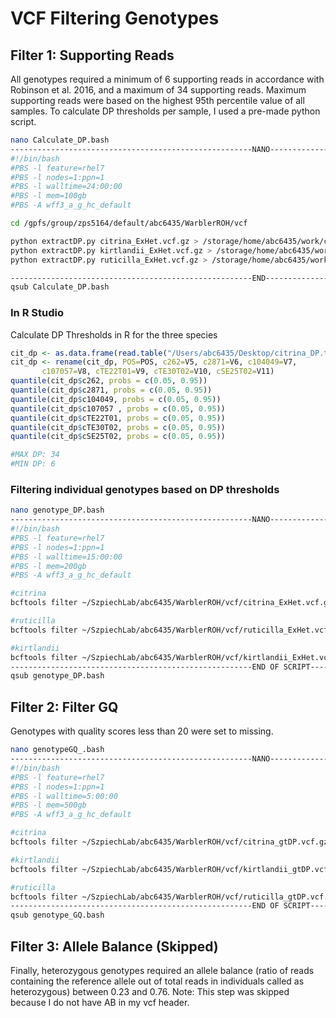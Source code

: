 # VCF Filtering Genotypes

## Filter 1: Supporting Reads
All genotypes required a minimum of 6 supporting reads in accordance with Robinson et al. 2016, and a maximum of 34 supporting reads. Maximum supporting reads were based on the highest 95th percentile value of all samples. To calculate DP thresholds per sample, I used a pre-made python script.

```bash
nano Calculate_DP.bash
------------------------------------------------------NANO------------------------------------------------
#!/bin/bash
#PBS -l feature=rhel7
#PBS -l nodes=1:ppn=1
#PBS -l walltime=24:00:00
#PBS -l mem=100gb
#PBS -A wff3_a_g_hc_default

cd /gpfs/group/zps5164/default/abc6435/WarblerROH/vcf

python extractDP.py citrina_ExHet.vcf.gz > /storage/home/abc6435/work/citrina_DP.txt
python extractDP.py kirtlandii_ExHet.vcf.gz > /storage/home/abc6435/work/kirtlandii_DP.txt
python extractDP.py ruticilla_ExHet.vcf.gz > /storage/home/abc6435/work/ruticilla_DP.txt

------------------------------------------------------END------------------------------------------------
qsub Calculate_DP.bash
```

### In R Studio
Calculate DP Thresholds in R for the three species
```r
cit_dp <- as.data.frame(read.table("/Users/abc6435/Desktop/citrina_DP.txt"))
cit_dp <- rename(cit_dp, POS=POS, c262=V5, c2871=V6, c104049=V7, 
       c107057=V8, cTE22T01=V9, cTE30T02=V10, cSE25T02=V11)
quantile(cit_dp$c262, probs = c(0.05, 0.95))
quantile(cit_dp$c2871, probs = c(0.05, 0.95))
quantile(cit_dp$c104049, probs = c(0.05, 0.95))
quantile(cit_dp$c107057 , probs = c(0.05, 0.95))
quantile(cit_dp$cTE22T01, probs = c(0.05, 0.95))
quantile(cit_dp$cTE30T02, probs = c(0.05, 0.95))
quantile(cit_dp$cSE25T02, probs = c(0.05, 0.95))

#MAX DP: 34
#MIN DP: 6
```

### Filtering individual genotypes based on DP thresholds
```bash 
nano genotype_DP.bash
------------------------------------------------------NANO------------------------------------------------
#!/bin/bash
#PBS -l feature=rhel7
#PBS -l nodes=1:ppn=1
#PBS -l walltime=15:00:00
#PBS -l mem=200gb
#PBS -A wff3_a_g_hc_default

#citrina
bcftools filter ~/SzpiechLab/abc6435/WarblerROH/vcf/citrina_ExHet.vcf.gz -e 'FMT/DP<6 | FMT/DP>34' -S .  -Oz -o ~/SzpiechLab/abc6435/WarblerROH/vcf/citrina_gtDP.vcf.gz

#ruticilla
bcftools filter ~/SzpiechLab/abc6435/WarblerROH/vcf/ruticilla_ExHet.vcf.gz -e 'FMT/DP<6 | FMT/DP>34' -S .  -Oz -o ~/SzpiechLab/abc6435/WarblerROH/vcf/ruticilla_gtDP.vcf.gz

#kirtlandii
bcftools filter ~/SzpiechLab/abc6435/WarblerROH/vcf/kirtlandii_ExHet.vcf.gz -e 'FMT/DP<6 | FMT/DP>34' -S .  -Oz -o ~/SzpiechLab/abc6435/WarblerROH/vcf/kirtlandii_gtDP.vcf.gz
------------------------------------------------------END OF SCRIPT-------------------------------------
qsub genotype_DP.bash
```

## Filter 2: Filter GQ
Genotypes with quality scores less than 20 were set to missing. 
```bash
nano genotypeGQ_.bash
------------------------------------------------------NANO------------------------------------------------
#!/bin/bash
#PBS -l feature=rhel7
#PBS -l nodes=1:ppn=1
#PBS -l walltime=5:00:00
#PBS -l mem=500gb
#PBS -A wff3_a_g_hc_default

#citrina
bcftools filter ~/SzpiechLab/abc6435/WarblerROH/vcf/citrina_gtDP.vcf.gz -e 'FMT/GQ<20' -S . -Oz -o ~/SzpiechLab/abc6435/WarblerROH/vcf/citrina_gtGQ.vcf.gz

#kirtlandii
bcftools filter ~/SzpiechLab/abc6435/WarblerROH/vcf/kirtlandii_gtDP.vcf.gz -e 'FMT/GQ<20' -S . -Oz -o ~/SzpiechLab/abc6435/WarblerROH/vcf/kirtlandii_gtGQ.vcf.gz

#ruticilla
bcftools filter ~/SzpiechLab/abc6435/WarblerROH/vcf/ruticilla_gtDP.vcf.gz -e 'FMT/GQ<20' -S . -Oz -o ~/SzpiechLab/abc6435/WarblerROH/vcf/ruticilla_gtGQ.vcf.gz
------------------------------------------------------END OF SCRIPT-------------------------------------
qsub genotype_GQ.bash
```
## Filter 3: Allele Balance (Skipped)
Finally, heterozygous genotypes required an allele balance (ratio of reads containing the reference allele out of total reads in individuals called as heterozygous) between 0.23 and 0.76. Note: This step was skipped because I do not have AB in my vcf header. 

